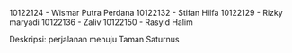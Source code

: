 10122124 - Wismar Putra Perdana
10122132 - Stifan Hilfa
10122129 - Rizky maryadi
10122136 - Zaliv
10122150 - Rasyid Halim

Deskripsi:
perjalanan menuju Taman Saturnus
